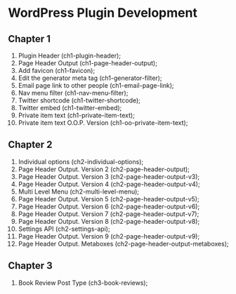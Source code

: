 # WordPress Plugin Development

## Chapter 1
1. Plugin Header (ch1-plugin-header);
2. Page Header Output (ch1-page-header-output);
3. Add favicon (ch1-favicon);
4. Edit the generator meta tag (ch1-generator-filter);
5. Email page link to other people (ch1-email-page-link);
6. Nav menu filter (ch1-nav-menu-filter);
7. Twitter shortcode (ch1-twitter-shortcode);
8. Twitter embed (ch1-twitter-embed);
9. Private item text (ch1-private-item-text);
10. Private item text O.O.P. Version (ch1-oo-private-item-text);

## Chapter 2
1. Individual options (ch2-individual-options);
2. Page Header Output. Version 2 (ch2-page-header-output);
3. Page Header Output. Version 3 (ch2-page-header-output-v3);
4. Page Header Output. Version 4 (ch2-page-header-output-v4);
5. Multi Level Menu (ch2-multi-level-menu);
6. Page Header Output. Version 5 (ch2-page-header-output-v5);
7. Page Header Output. Version 6 (ch2-page-header-output-v6);
8. Page Header Output. Version 7 (ch2-page-header-output-v7);
9. Page Header Output. Version 8 (ch2-page-header-output-v8);
10. Settings API (ch2-settings-api);
11. Page Header Output. Version 9 (ch2-page-header-output-v9);
11. Page Header Output. Metaboxes (ch2-page-header-output-metaboxes);

## Chapter 3
1. Book Review Post Type (ch3-book-reviews);